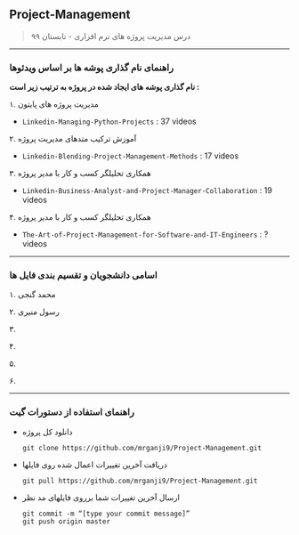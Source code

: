 ## Project-Management

> درس مدیریت پروژه های نرم افزاری - تابستان ۹۹



---
### راهنمای نام گذاری پوشه ها بر اساس ویدئوها

**نام گذاری پوشه های ایجاد شده در پروژه به ترتیب زیر است :**

۱. مدیریت پروژه های پایتون
- `Linkedin-Managing-Python-Projects` : 37 videos

۲. آموزش ترکیب متدهای مدیریت پروژه
- `Linkedin-Blending-Project-Management-Methods` : 17 videos

۳. همکاری تحلیلگر کسب و کار با مدیر پروژه
- `Linkedin-Business-Analyst-and-Project-Manager-Collaboration` : 19 videos

۴. همکاری تحلیلگر کسب و کار با مدیر پروژه
- `The-Art-of-Project-Management-for-Software-and-IT-Engineers` : ? videos


---
### اسامی دانشجویان و تقسیم بندی فایل ها

۱. محمد گنجی 

۲. رسول منیری

۳. 

۴.

۵.

۶.

---
### راهنمای استفاده از دستورات گیت

- دانلود کل پروژه

      git clone https://github.com/mrganji9/Project-Management.git
  
- دریافت آخرین تغییرات اعمال شده روی فایلها

      git pull https://github.com/mrganji9/Project-Management.git

- ارسال آخرین تغییرات شما برروی فایلهای مد نظر

      git commit -m “[type your commit message]”
      git push origin master
